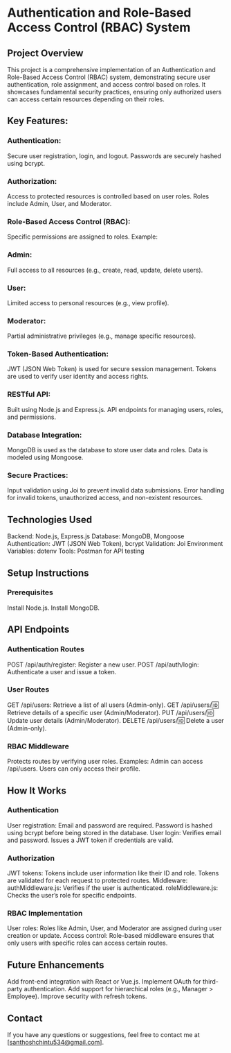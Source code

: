 # Authentication and Role-Based Access Control (RBAC) System
## Project Overview
This project is a comprehensive implementation of an Authentication and Role-Based Access Control (RBAC) system, demonstrating secure user authentication, role assignment, and access control based on roles. It showcases fundamental security practices, ensuring only authorized users can access certain resources depending on their roles.
## Key Features:
### Authentication:
Secure user registration, login, and logout.
Passwords are securely hashed using bcrypt.
### Authorization:
Access to protected resources is controlled based on user roles.
Roles include Admin, User, and Moderator.
### Role-Based Access Control (RBAC):
Specific permissions are assigned to roles.
Example:
### Admin: 
Full access to all resources (e.g., create, read, update, delete users).
### User: 
Limited access to personal resources (e.g., view profile).
### Moderator: 
Partial administrative privileges (e.g., manage specific resources).
### Token-Based Authentication:
JWT (JSON Web Token) is used for secure session management.
Tokens are used to verify user identity and access rights.
### RESTful API:
Built using Node.js and Express.js.
API endpoints for managing users, roles, and permissions.
### Database Integration:
MongoDB is used as the database to store user data and roles.
Data is modeled using Mongoose.
### Secure Practices:
Input validation using Joi to prevent invalid data submissions.
Error handling for invalid tokens, unauthorized access, and non-existent resources.
## Technologies Used
Backend: Node.js, Express.js
Database: MongoDB, Mongoose
Authentication: JWT (JSON Web Token), bcrypt
Validation: Joi
Environment Variables: dotenv
Tools: Postman for API testing
## Setup Instructions
### Prerequisites
Install Node.js.
Install MongoDB.
## API Endpoints
### Authentication Routes
POST /api/auth/register: Register a new user.
POST /api/auth/login: Authenticate a user and issue a token.
### User Routes
GET /api/users: Retrieve a list of all users (Admin-only).
GET /api/users/:id: Retrieve details of a specific user (Admin/Moderator).
PUT /api/users/:id: Update user details (Admin/Moderator).
DELETE /api/users/:id: Delete a user (Admin-only).
### RBAC Middleware
Protects routes by verifying user roles.
Examples:
Admin can access /api/users.
Users can only access their profile.
## How It Works
### Authentication
User registration:
Email and password are required.
Password is hashed using bcrypt before being stored in the database.
User login:
Verifies email and password.
Issues a JWT token if credentials are valid.
### Authorization
JWT tokens:
Tokens include user information like their ID and role.
Tokens are validated for each request to protected routes.
Middleware:
authMiddleware.js: Verifies if the user is authenticated.
roleMiddleware.js: Checks the user’s role for specific endpoints.
### RBAC Implementation
User roles:
Roles like Admin, User, and Moderator are assigned during user creation or update.
Access control:
Role-based middleware ensures that only users with specific roles can access certain routes.
## Future Enhancements
Add front-end integration with React or Vue.js.
Implement OAuth for third-party authentication.
Add support for hierarchical roles (e.g., Manager > Employee).
Improve security with refresh tokens.
## Contact
If you have any questions or suggestions, feel free to contact me at [santhoshchintu534@gmail.com].

